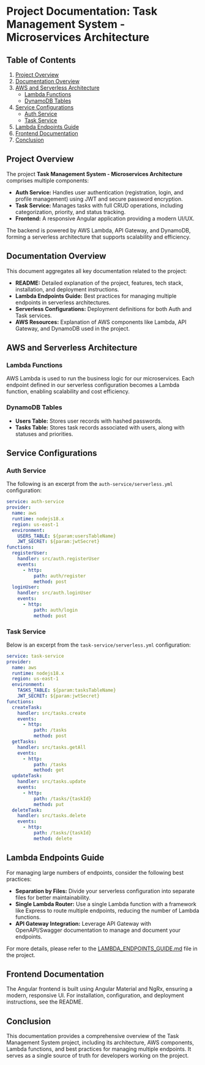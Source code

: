 # Project Documentation: Task Management System - Microservices Architecture

## Table of Contents
1. [Project Overview](#project-overview)
2. [Documentation Overview](#documentation-overview)
3. [AWS and Serverless Architecture](#aws-and-serverless-architecture)
   - [Lambda Functions](#lambda-functions)
   - [DynamoDB Tables](#dynamodb-tables)
4. [Service Configurations](#service-configurations)
   - [Auth Service](#auth-service)
   - [Task Service](#task-service)
5. [Lambda Endpoints Guide](#lambda-endpoints-guide)
6. [Frontend Documentation](#frontend-documentation)
7. [Conclusion](#conclusion)

## Project Overview

The project **Task Management System - Microservices Architecture** comprises multiple components:

- **Auth Service:** Handles user authentication (registration, login, and profile management) using JWT and secure password encryption.
- **Task Service:** Manages tasks with full CRUD operations, including categorization, priority, and status tracking.
- **Frontend:** A responsive Angular application providing a modern UI/UX.

The backend is powered by AWS Lambda, API Gateway, and DynamoDB, forming a serverless architecture that supports scalability and efficiency.

## Documentation Overview

This document aggregates all key documentation related to the project:

- **README:** Detailed explanation of the project, features, tech stack, installation, and deployment instructions.
- **Lambda Endpoints Guide:** Best practices for managing multiple endpoints in serverless architectures.
- **Serverless Configurations:** Deployment definitions for both Auth and Task services.
- **AWS Resources:** Explanation of AWS components like Lambda, API Gateway, and DynamoDB used in the project.

## AWS and Serverless Architecture

### Lambda Functions
AWS Lambda is used to run the business logic for our microservices. Each endpoint defined in our serverless configuration becomes a Lambda function, enabling scalability and cost efficiency.

### DynamoDB Tables
- **Users Table:** Stores user records with hashed passwords.
- **Tasks Table:** Stores task records associated with users, along with statuses and priorities.

## Service Configurations

### Auth Service
The following is an excerpt from the `auth-service/serverless.yml` configuration:

```yaml
service: auth-service
provider:
  name: aws
  runtime: nodejs18.x
  region: us-east-1
  environment:
    USERS_TABLE: ${param:usersTableName}
    JWT_SECRET: ${param:jwtSecret}
functions:
  registerUser:
    handler: src/auth.registerUser
    events:
      - http:
          path: auth/register
          method: post
  loginUser:
    handler: src/auth.loginUser
    events:
      - http:
          path: auth/login
          method: post
```

### Task Service
Below is an excerpt from the `task-service/serverless.yml` configuration:

```yaml
service: task-service
provider:
  name: aws
  runtime: nodejs18.x
  region: us-east-1
  environment:
    TASKS_TABLE: ${param:tasksTableName}
    JWT_SECRET: ${param:jwtSecret}
functions:
  createTask:
    handler: src/tasks.create
    events:
      - http:
          path: /tasks
          method: post
  getTasks:
    handler: src/tasks.getAll
    events:
      - http:
          path: /tasks
          method: get
  updateTask:
    handler: src/tasks.update
    events:
      - http:
          path: /tasks/{taskId}
          method: put
  deleteTask:
    handler: src/tasks.delete
    events:
      - http:
          path: /tasks/{taskId}
          method: delete
```

## Lambda Endpoints Guide

For managing large numbers of endpoints, consider the following best practices:

- **Separation by Files:** Divide your serverless configuration into separate files for better maintainability.
- **Single Lambda Router:** Use a single Lambda function with a framework like Express to route multiple endpoints, reducing the number of Lambda functions.
- **API Gateway Integration:** Leverage API Gateway with OpenAPI/Swagger documentation to manage and document your endpoints.

For more details, please refer to the [LAMBDA_ENDPOINTS_GUIDE.md](LAMBDA_ENDPOINTS_GUIDE.md) file in the project.

## Frontend Documentation

The Angular frontend is built using Angular Material and NgRx, ensuring a modern, responsive UI. For installation, configuration, and deployment instructions, see the README.

## Conclusion

This documentation provides a comprehensive overview of the Task Management System project, including its architecture, AWS components, Lambda functions, and best practices for managing multiple endpoints. It serves as a single source of truth for developers working on the project. 